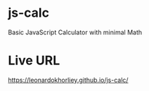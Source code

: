# js-calc
Basic JavaScript Calculator with minimal Math

# Live URL

https://leonardokhorliey.github.io/js-calc/